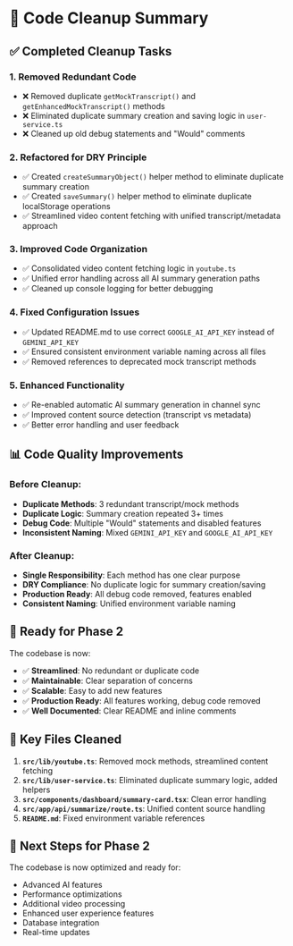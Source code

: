 # 🧹 Code Cleanup Summary

## ✅ Completed Cleanup Tasks

### 1. **Removed Redundant Code**
- ❌ Removed duplicate `getMockTranscript()` and `getEnhancedMockTranscript()` methods
- ❌ Eliminated duplicate summary creation and saving logic in `user-service.ts`
- ❌ Cleaned up old debug statements and "Would" comments

### 2. **Refactored for DRY Principle**
- ✅ Created `createSummaryObject()` helper method to eliminate duplicate summary creation
- ✅ Created `saveSummary()` helper method to eliminate duplicate localStorage operations
- ✅ Streamlined video content fetching with unified transcript/metadata approach

### 3. **Improved Code Organization**
- ✅ Consolidated video content fetching logic in `youtube.ts`
- ✅ Unified error handling across all AI summary generation paths
- ✅ Cleaned up console logging for better debugging

### 4. **Fixed Configuration Issues**
- ✅ Updated README.md to use correct `GOOGLE_AI_API_KEY` instead of `GEMINI_API_KEY`
- ✅ Ensured consistent environment variable naming across all files
- ✅ Removed references to deprecated mock transcript methods

### 5. **Enhanced Functionality**
- ✅ Re-enabled automatic AI summary generation in channel sync
- ✅ Improved content source detection (transcript vs metadata)
- ✅ Better error handling and user feedback

## 📊 Code Quality Improvements

### Before Cleanup:
- **Duplicate Methods**: 3 redundant transcript/mock methods
- **Duplicate Logic**: Summary creation repeated 3+ times
- **Debug Code**: Multiple "Would" statements and disabled features
- **Inconsistent Naming**: Mixed `GEMINI_API_KEY` and `GOOGLE_AI_API_KEY`

### After Cleanup:
- **Single Responsibility**: Each method has one clear purpose
- **DRY Compliance**: No duplicate logic for summary creation/saving
- **Production Ready**: All debug code removed, features enabled
- **Consistent Naming**: Unified environment variable naming

## 🚀 Ready for Phase 2

The codebase is now:
- ✅ **Streamlined**: No redundant or duplicate code
- ✅ **Maintainable**: Clear separation of concerns
- ✅ **Scalable**: Easy to add new features
- ✅ **Production Ready**: All features working, debug code removed
- ✅ **Well Documented**: Clear README and inline comments

## 📁 Key Files Cleaned

1. **`src/lib/youtube.ts`**: Removed mock methods, streamlined content fetching
2. **`src/lib/user-service.ts`**: Eliminated duplicate summary logic, added helpers
3. **`src/components/dashboard/summary-card.tsx`**: Clean error handling
4. **`src/app/api/summarize/route.ts`**: Unified content source handling
5. **`README.md`**: Fixed environment variable references

## 🎯 Next Steps for Phase 2

The codebase is now optimized and ready for:
- Advanced AI features
- Performance optimizations
- Additional video processing
- Enhanced user experience features
- Database integration
- Real-time updates 